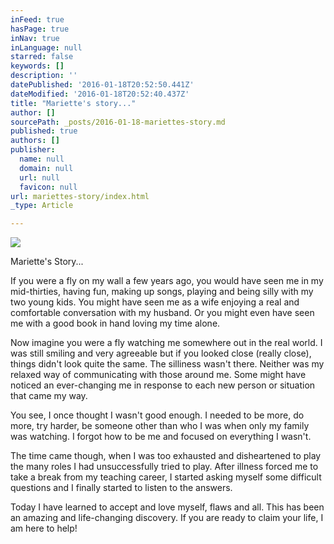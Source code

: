 ```yaml
---
inFeed: true
hasPage: true
inNav: true
inLanguage: null
starred: false
keywords: []
description: ''
datePublished: '2016-01-18T20:52:50.441Z'
dateModified: '2016-01-18T20:52:40.437Z'
title: "Mariette's story..."
author: []
sourcePath: _posts/2016-01-18-mariettes-story.md
published: true
authors: []
publisher:
  name: null
  domain: null
  url: null
  favicon: null
url: mariettes-story/index.html
_type: Article

---
```

![](https://the-grid-user-content.s3-us-west-2.amazonaws.com/c203818a-47d0-496d-97e2-85a563e136b5.jpg)

Mariette's Story...

If you were a fly on my wall a few years ago, you would have seen me in my mid-thirties, having fun, making up songs, playing and being silly with my two young kids. You might have seen me as a wife enjoying a real and comfortable conversation with my husband. Or you might even have seen me with a good book in hand loving my time alone.

Now imagine you were a fly watching me somewhere out in the real world. I was still smiling and very agreeable but if you looked close (really close), things didn't look quite the same. The silliness wasn't there. Neither was my relaxed way of communicating with those around me. Some might have noticed an ever-changing me in response to each new person or situation that came my way.

You see, I once thought I wasn't good enough. I needed to be more, do more, try harder, be someone other than who I was when only my family was watching. I forgot how to be me and focused on everything I wasn't.

The time came though, when I was too exhausted and disheartened to play the many roles I had unsuccessfully tried to play. After illness forced me to take a break from my teaching career, I started asking myself some difficult questions and I finally started to listen to the answers.

Today I have learned to accept and love myself, flaws and all. This has been an amazing and life-changing discovery. If you are ready to claim your life, I am here to help!

##